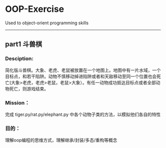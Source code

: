 # OOP-Exercise
Used to object-orient programming skills

***
## part1 斗兽棋
### Desciption:
简化版斗兽棋。大象、老虎、老鼠被放置在一个地图上。地图中有一片水域，一个目标点，和若干陷阱。动物不慎移动掉进陷阱或者和天敌移动至同一个位置也会死亡(大象>老虎，老虎>老鼠，老鼠>大象）。有任一动物成功抵达目标点或者全部动物死亡，则游戏结束。
### Mission：
完成 tiger.py/rat.py/elephant.py 中各个动物子类的方法，以模拟他们各自的特性
### 目的：
理解oop编程的思维方式，理解继承/封装/多态/重构等概念
